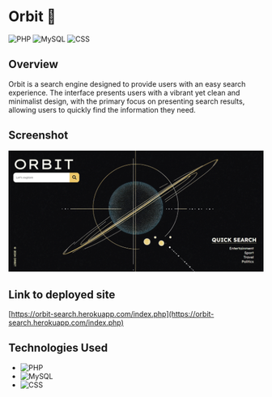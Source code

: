 # Orbit 🚀

![PHP](https://img.shields.io/badge/PHP-%23777BB4.svg?style=for-the-badge&logo=PHP&logoColor=white)
![MySQL](https://img.shields.io/badge/MySQL-%234479A1.svg?style=for-the-badge&logo=MySQL&logoColor=white)
![CSS](https://img.shields.io/badge/CSS-%231572B6.svg?style=for-the-badge&logo=CSS3&logoColor=white)

## Overview

Orbit is a search engine designed to provide users with an easy search experience. The interface presents users with a vibrant yet clean and minimalist design, with the primary focus on presenting search results, allowing users to quickly find the information they need.

## Screenshot

<p align="center">
  <img src="./public/assets/images/orbit-screenshot.png" width="1000" height="auto" title="Screenshot of application">
</p>

## Link to deployed site

[https://orbit-search.herokuapp.com/index.php](https://orbit-search.herokuapp.com/index.php)

## Technologies Used

- ![PHP](https://img.shields.io/badge/PHP-%23777BB4.svg?style=flat&logo=PHP&logoColor=white)
- ![MySQL](https://img.shields.io/badge/MySQL-%234479A1.svg?style=flat&logo=MySQL&logoColor=white)
- ![CSS](https://img.shields.io/badge/CSS-%231572B6.svg?style=flat&logo=CSS3&logoColor=white)